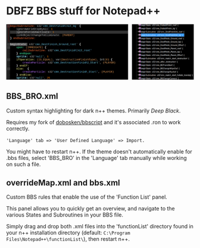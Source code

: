 # DBFZ BBS stuff for Notepad++

![preview](preview.png)

## BBS_BRO.xml

Custom syntax highlighting for dark n++ themes. Primarily *Deep Black*.

Requires my fork of [dobosken/bbscript](https://github.com/dobosken/bbscript) and it's associated .ron to work correctly.

`'Language' tab => 'User Defined Language' => Import.`

You might have to restart n++. If the theme doesn't automatically enable for .bbs files, select 'BBS_BRO' in the 'Language' tab manually while working on such a file.

## overrideMap.xml and bbs.xml

Custom BBS rules that enable the use of the 'Function List' panel.

This panel allows you to quickly get an overview, and navigate to the various States and Subroutines in your BBS file.

Simply drag and drop both .xml files into the 'functionList' directory found in your n++ installation directory (default: `C:\Program Files\Notepad++\functionList\`), then restart n++.
